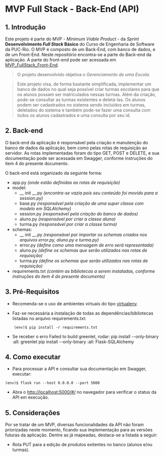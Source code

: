 # MVP Full Stack - Back-End (API)
## 1. Introdução

Este projeto é parte do MVP - _Minimum Viable Product_ - da _Sprint_ **Desenvolvimento _Full Stack_ Básico** do Curso de Engenharia de Software da PUC-Rio. O MVP é composto de um Back-End, com banco de dados, e de um Front-End. Neste repositório encontra-se a parte do Back-end da aplicação. A parte do front-end pode ser acessada em [MVP_FullStack_Front-End](https://github.com/barrococarolina/MVP_FullStack_FrontEnd).

>O projeto desenvolvido objetiva o *Gerenciamento de uma Escola*.

>Este projeto visa, de forma bastante simplificada, implementar um banco de dados no qual seja possível criar turmas escolares para que os alunos possam ser matriculados nessas turmas. Além da criação, pode-se consultar as turmas existentes e deletá-las. Os alunos podem ser cadastrados no sistema sendo incluídos em turmas, deletados do sistema e também pode-se fazer uma consulta com todos os alunos cadastrados e uma consulta por seu id.
  
  
## 2. Back-end
O back-end da aplicação é responsável pela criação e manutenção do banco de dados da aplicação, bem como pelas rotas de requisição ao servidor. As rotas implementadas foram do tipo GET, POST e DELETE, e sua documentação pode ser acessada em Swagger, conforme instruções do item 4 do presente documento.

O back-end está organizado da seguinte forma:

- app.py *(onde estão definidas as rotas de requisição)*
- model:
    - __ init __.py *(encontra-se vazia pois seu conteúdo foi movido para a session.py)*
    - base.py *(responsável pela criação de uma super classe com modelo em SQLAlchemy)*
    - session.py *(responsável pela criação do banco de dados)*
    - aluno.py *(responsável por criar a classe aluno)*
    - turma.py *(responsável por criar a classe turma)*
- schemas:
    - __ init __.py *(responsável por importar os schemas criados nos arquivos error.py, aluno.py e turma.py)*
    - error.py *(define como uma mensagem de erro será representada)*
    - aluno.py *(define os schemas que serão utilizados nas rotas de requisição)*
    - turma.py *(define os schemas que serão utilizados nas rotas de requisição)*
- requirements.txt *(contém as bibliotecas a serem instaladas, conforme instruções do item 4 do presente documento)*


## 3. Pré-Requisitos
- Recomenda-se o uso de ambientes virtuais do tipo [virtualenv](https://virtualenv.pypa.io/en/latest/installation.html).

- Faz-se necessária a instalação de todas as dependências/bibliotecas listadas no arquivo requirements.txt:
```
    (env)$ pip install -r requirements.txt
```
- Se receber o erro Failed to build greenlet, rodar:
pip install --only-binary :all: greenlet
pip install --only-binary :all: Flask-SQLAlchemy

## 4. Como executar
- Para processar a API e consultar sua documentação em Swagger, executar:
```
(env)$ flask run --host 0.0.0.0 --port 5000
```
- Abra o [http://localhost:5000/#/](http://localhost:5000/#/) no navegador para verificar o status da API em execução.


## 5. Considerações
Por se tratar de um MVP, diversas funcionalidades da API não foram priorizadas neste momento, ficando sua implementação para as versões futuras da aplicação. Dentre as já mapeadas, destaca-se a listada a seguir:

- Rota PUT para a edição de produtos exitentes no banco (alunos e/ou turmas).